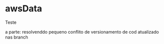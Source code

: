 # awsData
Teste


a parte: resolvenddo pequeno conflito de versionamento de cod atualizado nas branch